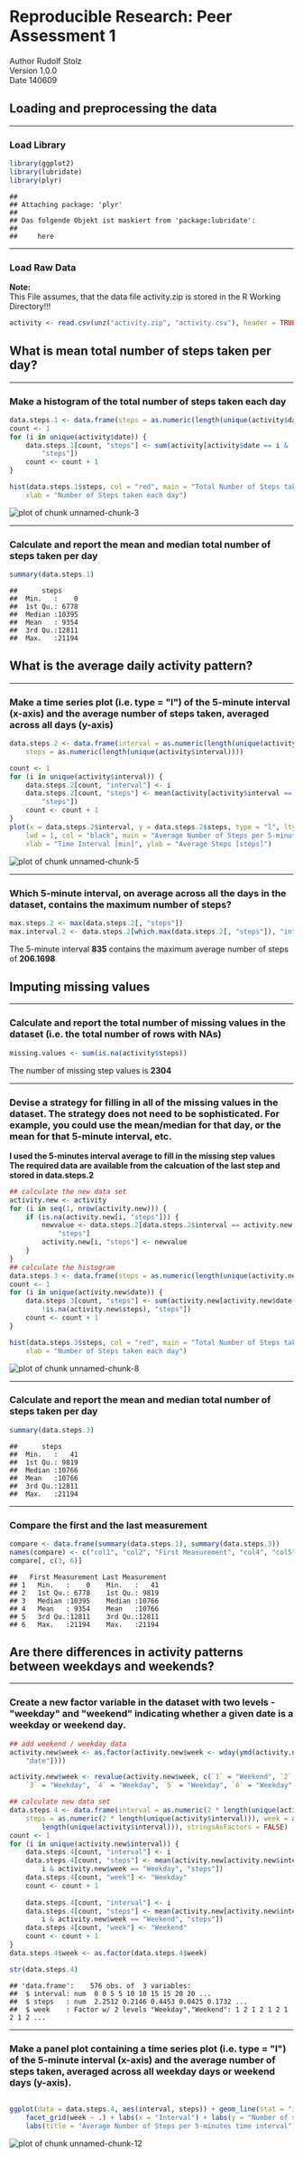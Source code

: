 
# Reproducible Research: Peer Assessment 1
Author
Rudolf Stolz  
Version 1.0.0  
Date 140609

## Loading and preprocessing the data
---------------------------------------------------------------------------------------------
### Load Library

```r
library(ggplot2)
library(lubridate)
library(plyr)
```

```
## 
## Attaching package: 'plyr'
## 
## Das folgende Objekt ist maskiert from 'package:lubridate':
## 
##     here
```


---------------------------------------------------------------------------------------------
### Load Raw Data
**Note:**  
This File assumes, that the data file activity.zip is stored in the R Working Directory!!!  

```r
activity <- read.csv(unz("activity.zip", "activity.csv"), header = TRUE, sep = ",")
```


## What is mean total number of steps taken per day?
---------------------------------------------------------------------------------------------
### Make a histogram of the total number of steps taken each day  

```r
data.steps.1 <- data.frame(steps = as.numeric(length(unique(activity$date))))
count <- 1
for (i in unique(activity$date)) {
    data.steps.1[count, "steps"] <- sum(activity[activity$date == i & !is.na(activity$steps), 
        "steps"])
    count <- count + 1
}

hist(data.steps.1$steps, col = "red", main = "Total Number of Steps taken each day", 
    xlab = "Number of Steps taken each day")
```

![plot of chunk unnamed-chunk-3](figure/unnamed-chunk-3.png) 


---------------------------------------------------------------------------------------------
### Calculate and report the mean and median total number of steps taken per day

```r
summary(data.steps.1)
```

```
##      steps      
##  Min.   :    0  
##  1st Qu.: 6778  
##  Median :10395  
##  Mean   : 9354  
##  3rd Qu.:12811  
##  Max.   :21194
```


## What is the average daily activity pattern?
---------------------------------------------------------------------------------------------
### Make a time series plot (i.e. type = "l") of the 5-minute interval (x-axis) and the average number of steps taken, averaged across all days (y-axis)


```r
data.steps.2 <- data.frame(interval = as.numeric(length(unique(activity$interval))), 
    steps = as.numeric(length(unique(activity$interval))))

count <- 1
for (i in unique(activity$interval)) {
    data.steps.2[count, "interval"] <- i
    data.steps.2[count, "steps"] <- mean(activity[activity$interval == i & !is.na(activity$steps), 
        "steps"])
    count <- count + 1
}
plot(x = data.steps.2$interval, y = data.steps.2$steps, type = "l", lty = "solid", 
    lwd = 1, col = "black", main = "Average Number of Steps per 5-minutes time interval", 
    xlab = "Time Interval [min]", ylab = "Average Steps [steps]")
```

![plot of chunk unnamed-chunk-5](figure/unnamed-chunk-5.png) 


---------------------------------------------------------------------------------------------
### Which 5-minute interval, on average across all the days in the dataset, contains the maximum number of steps?

```r
max.steps.2 <- max(data.steps.2[, "steps"])
max.interval.2 <- data.steps.2[which.max(data.steps.2[, "steps"]), "interval"]
```

The 5-minute interval **835** contains the maximum average number of 
steps of **206.1698**

## Imputing missing values
---------------------------------------------------------------------------------------------
### Calculate and report the total number of missing values in the dataset (i.e. the total number of rows with NAs)

```r
missing.values <- sum(is.na(activity$steps))
```

The number of missing step values is **2304**

---------------------------------------------------------------------------------------------
### Devise a strategy for filling in all of the missing values in the dataset. The strategy does not need to be sophisticated. For example, you could use the mean/median for that day, or the mean for that 5-minute interval, etc.

**I used the 5-minutes interval average to fill in the missing step values**   
**The required data are available from the calcuation of the last step and stored in data.steps.2**   

```r
## calculate the new data set
activity.new <- activity
for (i in seq(1, nrow(activity.new))) {
    if (is.na(activity.new[i, "steps"])) {
        newvalue <- data.steps.2[data.steps.2$interval == activity.new[i, "interval"], 
            "steps"]
        activity.new[i, "steps"] <- newvalue
    }
}
## calculate the histogram
data.steps.3 <- data.frame(steps = as.numeric(length(unique(activity.new$date))))
count <- 1
for (i in unique(activity.new$date)) {
    data.steps.3[count, "steps"] <- sum(activity.new[activity.new$date == i & 
        !is.na(activity.new$steps), "steps"])
    count <- count + 1
}

hist(data.steps.3$steps, col = "red", main = "Total Number of Steps taken each day", 
    xlab = "Number of Steps taken each day")
```

![plot of chunk unnamed-chunk-8](figure/unnamed-chunk-8.png) 

---------------------------------------------------------------------------------------------
### Calculate and report the mean and median total number of steps taken per day

```r
summary(data.steps.3)
```

```
##      steps      
##  Min.   :   41  
##  1st Qu.: 9819  
##  Median :10766  
##  Mean   :10766  
##  3rd Qu.:12811  
##  Max.   :21194
```

---------------------------------------------------------------------------------------------
### Compare the first and the last measurement

```r
compare <- data.frame(summary(data.steps.1), summary(data.steps.3))
names(compare) <- c("col1", "col2", "First Measurement", "col4", "col5", "Last Measurement")
compare[, c(3, 6)]
```

```
##   First Measurement Last Measurement
## 1   Min.   :    0    Min.   :   41  
## 2   1st Qu.: 6778    1st Qu.: 9819  
## 3   Median :10395    Median :10766  
## 4   Mean   : 9354    Mean   :10766  
## 5   3rd Qu.:12811    3rd Qu.:12811  
## 6   Max.   :21194    Max.   :21194
```




## Are there differences in activity patterns between weekdays and weekends?
---------------------------------------------------------------------------------------------
### Create a new factor variable in the dataset with two levels - "weekday" and "weekend" indicating whether a given date is a weekday or weekend day.

```r
## add weekend / weekday data
activity.new$week <- as.factor(activity.new$week <- wday(ymd(activity.new[, 
    "date"])))

activity.new$week <- revalue(activity.new$week, c(`1` = "Weekend", `2` = "Weekday", 
    `3` = "Weekday", `4` = "Weekday", `5` = "Weekday", `6` = "Weekday", `7` = "Weekend"))

## calculate new data set
data.steps.4 <- data.frame(interval = as.numeric(2 * length(unique(activity$interval))), 
    steps = as.numeric(2 * length(unique(activity$interval))), week = as.character(2 * 
        length(unique(activity$interval))), stringsAsFactors = FALSE)
count <- 1
for (i in unique(activity.new$interval)) {
    data.steps.4[count, "interval"] <- i
    data.steps.4[count, "steps"] <- mean(activity.new[activity.new$interval == 
        i & activity.new$week == "Weekday", "steps"])
    data.steps.4[count, "week"] <- "Weekday"
    count <- count + 1
    
    data.steps.4[count, "interval"] <- i
    data.steps.4[count, "steps"] <- mean(activity.new[activity.new$interval == 
        i & activity.new$week == "Weekend", "steps"])
    data.steps.4[count, "week"] <- "Weekend"
    count <- count + 1
}
data.steps.4$week <- as.factor(data.steps.4$week)

str(data.steps.4)
```

```
## 'data.frame':	576 obs. of  3 variables:
##  $ interval: num  0 0 5 5 10 10 15 15 20 20 ...
##  $ steps   : num  2.2512 0.2146 0.4453 0.0425 0.1732 ...
##  $ week    : Factor w/ 2 levels "Weekday","Weekend": 1 2 1 2 1 2 1 2 1 2 ...
```


---------------------------------------------------------------------------------------------
### Make a panel plot containing a time series plot (i.e. type = "l") of the 5-minute interval (x-axis) and the average number of steps taken, averaged across all weekday days or weekend days (y-axis).

```r

ggplot(data = data.steps.4, aes(interval, steps)) + geom_line(stat = "identity") + 
    facet_grid(week ~ .) + labs(x = "Interval") + labs(y = "Number of steps") + 
    labs(title = "Average Number of Steps per 5-minutes time interval")
```

![plot of chunk unnamed-chunk-12](figure/unnamed-chunk-12.png) 

```r

```





